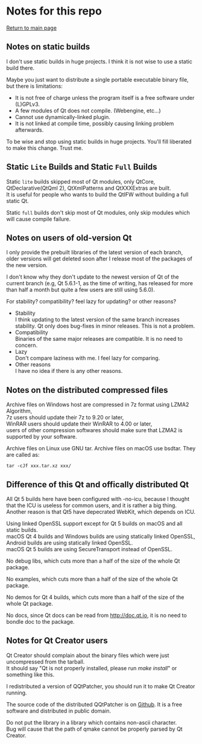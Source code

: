 # Notes for this repo

[Return to main page](index.md)

## Notes on static builds

I don't use static builds in huge projects. I think it is not wise to use a static build there.

Maybe you just want to distribute a single portable executable binary file, but there is limitations:

* It is not free of charge unless the program itself is a free software under (L)GPLv3.
* A few modules of Qt does not compile. (Webengine, etc...)
* Cannot use dynamically-linked plugin.
* It is not linked at compile time, possibly causing linking problem afterwards.

To be wise and stop using static builds in huge projects. You'll fill liberated to make this change. Trust me.

## Static `Lite` Builds and Static `Full` Builds

Static `lite` builds skipped most of Qt modules, only QtCore, QtDeclarative(QtQml 2), QtXmlPatterns and QtXXXExtras are built.  
It is useful for people who wants to build the QtIFW without building a full static Qt.

Static `full` builds don't skip most of Qt modules, only skip modules which will cause compile failure.

## Notes on users of old-version Qt

I only provide the prebuilt libraries of the latest version of each branch, older versions will get deleted soon after I release most of the packages of the new version.

I don't know why they don't update to the newest version of Qt of the current branch (e.g, Qt 5.6.1-1, as the time of writing, has released for more than half a month but quite a few users are still using 5.6.0).  

For stability? compatibility? feel lazy for updating? or other reasons?

* Stability  
I think updating to the latest version of the same branch increases stability. Qt only does bug-fixes in minor releases. This is not a problem.
* Compatibility  
Binaries of the same major releases are compatible. It is no need to concern.
* Lazy  
Don't compare laziness with me. I feel lazy for comparing.
* Other reasons  
I have no idea if there is any other reasons.

## Notes on the distributed compressed files

Archive files on Windows host are compressed in 7z format using LZMA2 Algorithm,   
7z users should update their 7z to 9.20 or later,   
WinRAR users should update their WinRAR to 4.00 or later,   
users of other compression softwares should make sure that LZMA2 is supported by your software.

Archive files on Linux use GNU tar. Archive files on macOS use bsdtar. They are called as:
```
tar -cJf xxx.tar.xz xxx/
```

## Difference of this Qt and offically distributed Qt

All Qt 5 builds here have been configured with -no-icu, because I thought that the ICU is useless for common users, and it is rather a big thing.  
Another reason is that Qt5 have depecrated WebKit, which depends on ICU.

Using linked OpenSSL support except for Qt 5 builds on macOS and all static builds.  
macOS Qt 4 builds and Windows builds are using statically linked OpenSSL, Android builds are using statically linked OpenSSL.  
macOS Qt 5 builds are using SecureTransport instead of OpenSSL.

No debug libs, which cuts more than a half of the size of the whole Qt package.

No examples, which cuts more than a half of the size of the whole Qt package.

No demos for Qt 4 builds, which cuts more than a half of the size of the whole Qt package.

No docs, since Qt docs can be read from http://doc.qt.io, it is no need to bondle doc to the package.

## Notes for Qt Creator users

Qt Creator should complain about the binary files which were just uncompressed from the tarball.  
It should say "Qt is not properly installed, please run _make install_" or something like this.

I redistributed a version of QQtPatcher, you should run it to make Qt Creator running.

The source code of the distributed QQtPatcher is on [Github](https://github.com/Fsu0413/QQtPatcher). It is a free software and distributed in public domain.

Do not put the library in a library which contains non-ascii character.   
Bug will cause that the path of qmake cannot be properly parsed by Qt Creator.
